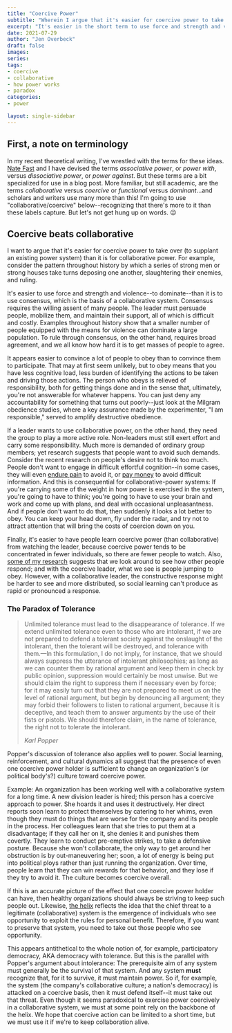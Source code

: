 ```yaml
---
title: "Coercive Power"
subtitle: "Wherein I argue that it's easier for coercive power to take over a collaborative system than the reverse."
excerpt: "It's easier in the short term to use force and strength and violence than to harness the consensus of many people."
date: 2021-07-29
author: "Jen Overbeck"
draft: false
images:
series:
tags:
- coercive
- collaborative
- how power works
- paradox
categories:
- power

layout: single-sidebar
---
```


## First, a note on terminology

In my recent theoretical writing, I've wrestled with the terms for these ideas. [Nate Fast](https://www.nathanaelfast.com/) and I have devised the terms *associative power*, or *power with*, versus *dissociative power*, or *power against*. But these terms are a bit specialized for use in a blog post. More familiar, but still academic, are the terms *collaborative* versus *coercive* or *functional* versus *dominant*...and scholars and writers use many more than this! I'm going to use "collaborative/coercive" below--recognizing that there's more to it than these labels capture. But let's not get hung up on words. 😉

## Coercive beats collaborative

I want to argue that it's easier for coercive power to take over (to supplant an existing power system) than it is for collaborative power. For example, consider the pattern throughout history by which a series of strong men or strong houses take turns deposing one another, slaughtering their enemies, and ruling. 

It's easier to use force and strength and violence--to dominate--than it is to use consensus, which is the basis of a collaborative system. Consensus requires the willing assent of many people. The leader must persuade people, mobilize them, and maintain their support, all of which is difficult and costly. Examples throughout history show that a smaller number of people equipped with the means for violence can dominate a large population. To rule through consensus, on the other hand, requires broad agreement, and we all know how hard it is to get masses of people to agree.
  
It appears easier to convince a lot of people to obey than to convince them to participate. That may at first seem unlikely, but to obey means that you have less cognitive load, less burden of identifying the actions to be taken and driving those actions. The person who obeys is relieved of responsibility, both for getting things done and in the sense that, ultimately, you're not answerable for whatever happens. You can just deny any accountability for something that turns out poorly--just look at the Milgram obedience studies, where a key assurance made by the experimenter, "I am responsible," served to amplify destructive obedience.

If a leader wants to use collaborative power, on the other hand, they need the group to play a more active role. Non-leaders must still exert effort and carry some responsibility. Much more is demanded of ordinary group members; yet research suggests that people want to avoid such demands. Consider the recent research on people's desire not to think too much. People don't want to engage in difficult effortful cognition--in some cases, they will even [endure pain](https://elifesciences.org/articles/59410) to avoid it, or [pay money](https://rady.ucsd.edu/docs/Tasoff-title%20and%20paper.pdf) to avoid difficult information. And this is consequential for collaborative-power systems: If you're carrying some of the weight in how power is exercised in the system, you're going to have to think; you're going to have to use your brain and work and come up with plans, and deal with occasional unpleasantness. And if people don't want to do that, then suddenly it looks a lot better to obey. You can keep your head down, fly under the radar, and try not to attract attention that will bring the costs of coercion down on you.

Finally, it's easier to have people learn coercive power (than collaborative) from watching the leader, because coercive power tends to be concentrated in fewer individuals, so there are fewer people to watch. Also, [some of my research](/project/latent-lieutenant) suggests that we look around to see how other people respond; and with the coercive leader, what we see is people jumping to obey. However, with a collaborative leader, the constructive response might be harder to see and more distributed, so social learning can't produce as rapid or pronounced a response.

### The Paradox of Tolerance

> Unlimited tolerance must lead to the disappearance of tolerance. If we extend unlimited tolerance even to those who are intolerant, if we are not prepared to defend a tolerant society against the onslaught of the intolerant, then the tolerant will be destroyed, and tolerance with them.—In this formulation, I do not imply, for instance, that we should always suppress the utterance of intolerant philosophies; as long as we can counter them by rational argument and keep them in check by public opinion, suppression would certainly be most unwise. But we should claim the right to suppress them if necessary even by force; for it may easily turn out that they are not prepared to meet us on the level of rational argument, but begin by denouncing all argument; they may forbid their followers to listen to rational argument, because it is deceptive, and teach them to answer arguments by the use of their fists or pistols. We should therefore claim, in the name of tolerance, the right not to tolerate the intolerant.
>
> _Karl Popper_

Popper's discussion of tolerance also applies well to power. Social learning, reinforcement, and cultural dynamics all suggest that the presence of even one coercive power holder is sufficient to change an organization's (or political body's?) culture toward coercive power. 

Example: An organization has been working well with a collaborative system for a long time. A new division leader is hired; this person has a coercive approach to power. She hoards it and uses it destructively. Her direct reports soon learn to protect themselves by catering to her whims, even though they must do things that are worse for the company and its people in the process. Her colleagues learn that she tries to put them at a disadvantage; if they call her on it, she denies it and punishes them covertly. They learn to conduct pre-emptive strikes, to take a defensive posture. Because she won't collaborate, the only way to get around her obstruction is by out-maneuvering her; soon, a lot of energy is being put into political ploys rather than just running the organization. Over time, people learn that they can win rewards for that behavior, and they lose if they try to avoid it. The culture becomes coercive overall.

If this is an accurate picture of the effect that one coercive power holder can have, then healthy organizations should always be striving to keep such people out. Likewise, [the helix](blog/2021-07-29-helix) reflects the idea that the chief threat to a legitimate (collaborative) system is the emergence of individuals who see opportunity to exploit the rules for personal benefit. Therefore, if you want to preserve that system, you need to take out those people who see opportunity. 

This appears antithetical to the whole notion of, for example, participatory democracy, AKA democracy with tolerance. But this is the parallel with Popper's argument about intolerance: The prerequisite aim of any system must generally be the survival of that system. And any system **must** recognize that, for it to survive, it must maintain power. So if, for example, the system (the company's collaborative culture; a nation's democracy) is attacked on a coercive basis, then it must defend itself--it must take out that threat. Even though it seems paradoxical to exercise power coercively in a collaborative system, we must at some point rely on the backbone of the helix. We hope that coercive action can be limited to a short time, but we must use it if we're to keep collaboration alive. 
